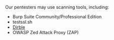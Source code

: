 Our pentesters may use scanning tools, including:

- Burp Suite Community/Professional Edition
- testssl.sh
- [Dirble](https://github.com/nccgroup/dirble)
- OWASP Zed Attack Proxy (ZAP)

